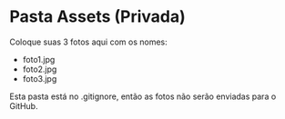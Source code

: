 # Pasta Assets (Privada)

Coloque suas 3 fotos aqui com os nomes:
- foto1.jpg
- foto2.jpg  
- foto3.jpg

Esta pasta está no .gitignore, então as fotos não serão enviadas para o GitHub.
